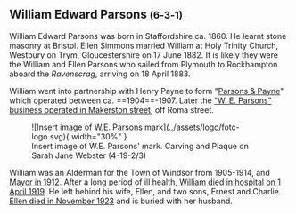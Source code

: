 ## William Edward Parsons <small>(6‑3‑1)</small>

William Edward Parsons was born in Staffordshire ca. 1860. He learnt stone masonry at Bristol. Ellen Simmons married William at Holy Trinity Church, Westbury on Trym, Gloucestershire on 17 June 1882. It is likely they were the William and Ellen Parsons who sailed from Plymouth to Rockhampton aboard the *Ravenscrag*, arriving on 18 April 1883.  

William went into partnership with Henry Payne to form "[Parsons & Payne](https://nla.gov.au/nla.obj-3065199767/view?partId=nla.obj-3065306795#page/n685/mode/1up)" which operated between ca. ==1904==-1907. Later the ["W. E. Parsons" business operated in Makerston street](https://nla.gov.au/nla.obj-3071140558/view?partId=nla.obj-3071256443#page/n725/mode/1up/search/parsons), off Roma street.

<figure markdown>
  ![Insert image of W.E. Parsons mark](../assets/logo/fotc-logo.svg){ width="30%" }
  <figcaption markdown>Insert image of W.E. Parsons' mark. Carving and Plaque on Sarah Jane Webster (4-19-2/3)</figcaption>
</figure>

William was an Alderman for the Town of Windsor from 1905-1914, and [Mayor in 1912](https://trove.nla.gov.au/newspaper/article/175081469?searchTerm=mayor%20Windsor%20PARSONS). After a long period of ill health, [William died in hospital on 1 April 1919](https://trove.nla.gov.au/newspaper/article/192735376?searchTerm=parsons). He left behind his wife, Ellen, and two sons, Ernest and Charlie. [Ellen died in November 1923](https://trove.nla.gov.au/newspaper/article/20678107?searchTerm=Ellen%20Parsons) and is buried with her husband.

<!--
??? warning "Research"

    - https://trove.nla.gov.au/newspaper/article/192735376?searchTerm=parsons%20Rechabite - Upper Roma Street
    - https://trove.nla.gov.au/newspaper/article/175052108?searchTerm=parsons%20monumental%20mason - not 1904 pugh
    - https://trove.nla.gov.au/newspaper/article/174357824?searchTerm=parsons%20monumental%20mason - William Edward Parsons 1905
    - O'Connelltown = Windsor - https://adb.anu.edu.au/biography/wight-george-4850
    - ald 1905 - https://trove.nla.gov.au/newspaper/article/19423377?searchTerm=alderman%20Windsor%20PARSONS, https://trove.nla.gov.au/newspaper/article/19307494?searchTerm=alderman%20Windsor%20PARSONS
    - alderman 1906 with W.h. Bowser https://trove.nla.gov.au/newspaper/article/19453246?searchTerm=alderman%20Windsor%20PARSONS
    - ald 1907 - https://trove.nla.gov.au/newspaper/article/178246971?searchTerm=alderman%20Windsor%20PARSONS
    - ald 1908 - https://trove.nla.gov.au/newspaper/article/19537045?searchTerm=alderman%20Windsor%20PARSONS
    - ald 1909 - https://trove.nla.gov.au/newspaper/article/19571638?searchTerm=mayor%20Windsor%20PARSONS
    - mayor 1912 - https://trove.nla.gov.au/newspaper/article/175081469?searchTerm=mayor%20Windsor%20PARSONS
    - sons, Ernest and Charlie. - https://trove.nla.gov.au/newspaper/article/20535131?searchTerm=William%20Edward%20Parsons%20Ellen
    - [Windsor Town Council chambers](https://apps.des.qld.gov.au/heritage-register/detail/?id=600349) 
    - [Newspaper payment](https://trove.nla.gov.au/newspaper/article/3637019) 
    - [helped Richard Ramo make the Temple of Peace](https://trove.nla.gov.au/newspaper/article/22873160?searchTerm=parsons%20monumental%20mason) - 8 Dec 1924
    - [Protest against increased charges](https://trove.nla.gov.au/newspaper/article/19641409?searchTerm=parsons%20monumental%20mason) - 23 June 1910 - Which W. Parsons?
    - [Heritiage listed house at 68 Sixth Avenue, Windsor, constructed circa 1888 for stonemason William Parsons](https://heritage.brisbane.qld.gov.au/heritage-places/1815)
    - William Roy Parsons d ~12-07-1932 age 31 Years
-->